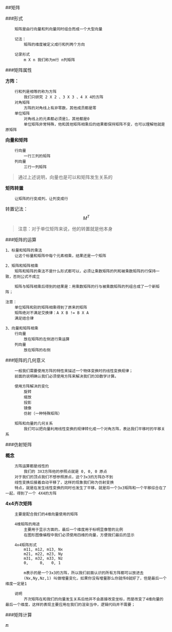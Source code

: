 ##矩阵

###形式
```
    矩阵是由行向量和列向量同时组合而成一个大型向量

    记法：
        矩阵的维度被定义成行和列两个方向

    记录形式
        m X n 我们称为m行 n列矩阵
```

###矩阵属性

**方阵：**
```
    行和列是相等的称为方阵
        我们只研究 2 X 2 、3 X 3 、4 X 4的方阵
    对角矩阵
        方阵的对角线上有非零数，其他成员都是零
    单位矩阵
        对角线上的元素都必须是1，其他都是0
        单位矩阵非常特殊，他和其他矩阵相乘后的结果都保持矩阵不变，也可以理解他就是原矩阵
```
**向量和矩阵**
```
    行向量
        一行三列的矩阵
    列向量
        三行一列矩阵
```
>通过上述说明，向量也是可以和矩阵发生关系的

**矩阵转置**

    
        让矩阵的行变成列，让列变成行
    
转置记法： $$M^T$$
    
>注意：对于单位矩阵来说，他的转置就是他本身



###矩阵的运算
```
1、标量和矩阵的乘法
    让这个标量和矩阵中每个元素相乘，结果还是一个矩阵

2、矩阵和矩阵相乘
    矩阵和矩阵的乘法不是什么形式都可以，必须让乘数矩阵的列和被乘数矩阵的行保持一致，否则公式不成立

    矩阵与矩阵相乘后得到的结果是：用乘数矩阵的行与被乘数矩阵的列组合成了一个新矩阵；

注意：
    单位矩阵和别的矩阵相乘得到了原来的矩阵
    矩阵绝对不满足交换律：A X B != B X A
    满足结合律

3、向量和矩阵相乘
    行向量
        放在矩阵的左侧进行乘运算
    列向量
        放在矩阵的右侧
```

###矩阵的几何意义
```
    一般我们需要使用方阵的特性来描述一个物体变换时的线性变换规律；
    前面的说明确认我们必须使用方阵来解决我们的3D数学计算。

    使用方阵解决的变化
        旋转
        缩放
        投影
        镜像
        仿射（一种特殊矩阵）

    矩阵和向量的几何关系
        我们可以把向量利用线性变换的规律转化成一个对角方阵，表达我们平移时的平移关系
```

###仿射矩阵

**概念**
```
    方阵运算都是线性的
        我们的 3X3方阵他的参照点就是 0, 0, 0 原点
    对于我们的顶点我们不想参照原点，这个3x3的方阵办不到
    线性变换后接着自动平移了，这样的现象我们称为仿射变换
    特点，就是在发生线性变换的同时也发生了平移，就是将一个3x3矩阵和一个平移综合在了一起，得到了一个 4X4的方阵
```
**4x4齐次矩阵**
```
    主要是配合我们的4维向量使用的矩阵

    4维矩阵的用途
        主要用于显示方面的，最后一个维度用于标明显像管的比例
        在图形图像编程中我们必须使用四维的向量，方便我们最后的显示

    4x4矩阵形式
        m11, m12, m13, Nx
        m21, m22, m23, Ny
        m31, m32, m33, Nz
        0,     0,   0, 1

        m表示的是一个3x3的方阵，所以我们前面认识的所有方阵都可以放进去
        (Nx,Ny,Nz,1) 叫做增量变化，如果你没有增量那么你就传0就好了，但是最后一个维度一定是1

    说明
        齐次矩阵在和我们的向量发生关系后他并不会直接改变坐标，而是改变了4维向量的最后一个维度，这样的表现主要应用在我们的渲染当中，逻辑代码并不需要；

```

###矩阵计算




🔚
